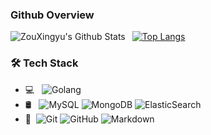 ### Github Overview
<img align="left" alt="ZouXingyu's Github Stats" src="https://github-readme-stats.vercel.app/api?username=zouxingyuks&include_all_commits=true" />    &nbsp;
[![Top Langs](https://github-readme-stats.vercel.app/api/top-langs/?username=zouxingyuks)](https://github.com/anuraghazra/github-readme-stats) 
### 🛠 Tech Stack

- 💻 &#160; ![Golang](https://img.shields.io/badge/-Golang-333333?style=flat&logo=go&logoColor=007396)
- 🛢 &#160; ![MySQL](https://img.shields.io/badge/-MySQL-333333?style=flat&logo=mysql)
![MongoDB](https://img.shields.io/badge/-MongoDB-333333?style=flat&logo=mongodb)
![ElasticSearch](https://img.shields.io/badge/-ElasticSearch-333333?style=flat&logo=elasticsearch)
- 🔧 &#160;![Git](https://img.shields.io/badge/-Git-333333?style=flat&logo=git)
![GitHub](https://img.shields.io/badge/-GitHub-333333?style=flat&logo=github)
![Markdown](https://img.shields.io/badge/-Markdown-333333?style=flat&logo=markdown)

